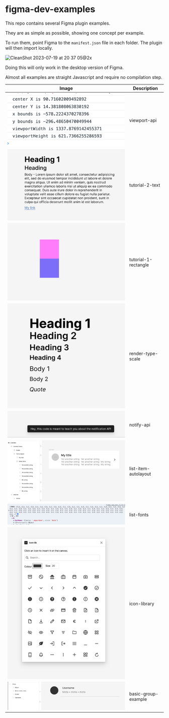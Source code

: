 # figma-dev-examples

This repo contains several Figma plugin examples.

They are as simple as possible, showing one concept per example.

To run them, point Figma to the `manifest.json` file in each folder. The plugin will then import locally.

<img width="371" alt="CleanShot 2023-07-19 at 20 37 05@2x" src="https://github.com/Wolfr/figma-dev-examples/assets/12690/27be3612-3720-47d0-b7b4-da9ad23b38f6">

Doing this will only work in the desktop version of Figma.

Almost all examples are straight Javascript and require no compilation step.

| Image | Description |
| --- | --- |
| ![Viewport API](viewport-api/screenshot.png) | viewport-api |
| ![Tutorial 2: Text](tutorial-2-text/screenshot.png) | tutorial-2-text |
| ![Tutorial 1: Rectangle](tutorial-1-rectangle/screenshot.png) | tutorial-1-rectangle |
| ![Render type scale](render-type-scale/screenshot.png) | render-type-scale |
| ![Notify API](notify-api/screenshot.png) | notify-api |
| ![List item - Autolayout](list-item-autolayout/screenshot.png) | list-item-autolayout |
| ![List fonts](list-fonts/screenshot.png) | list-fonts |
| ![Icon library](icon-library/screenshot.png) | icon-library |
| ![Basic group example](basic-group-example/screenshot.png) | basic-group-example |
